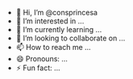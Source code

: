 - 👋 Hi, I’m @consprincesa
- 👀 I’m interested in ...
- 🌱 I’m currently learning ...
- 💞️ I’m looking to collaborate on ...
- 📫 How to reach me ...
- 😄 Pronouns: ...
- ⚡ Fun fact: ...

<!---
consprincesa/consprincesa is a ✨ special ✨ repository because its `README.md` (this file) appears on your GitHub profile.
You can click the Preview link to take a look at your changes.
--->
